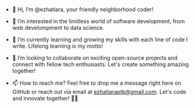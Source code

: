 - 👋 Hi, I’m @ezhatiara, your friendly neighborhood coder!

- 👀 I’m interested in the limitless world of software development, from web develompment to data science.

- 🌱 I’m currently learning and growing my skills with each line of code I write. Lifelong learning is my motto!

- 💞️ I’m looking to collaborate on exciting open-source projects and connect with fellow tech enthusiasts. Let's create something amazing together!

- 📫 How to reach me? Feel free to drop me a message right here on GitHub or reach out via email at ezhatiaraptk@gmail.com. Let's code and innovate together! 🚀🌟

<!---
ezhatiara/ezhatiara is a ✨ special ✨ repository because its `README.md` (this file) appears on your GitHub profile.
You can click the Preview link to take a look at your changes.
--->
